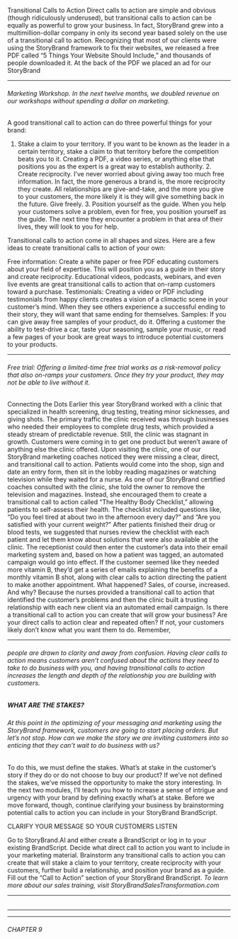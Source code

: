 Transitional Calls to Action
 Direct calls to action are simple and obvious (though ridiculously underused), but transitional calls to action can be equally as powerful to grow your business. In fact, StoryBrand grew into a multimillion-dollar company in only its second year based solely on the use of a transitional call to action. Recognizing that most of our clients were using the StoryBrand framework to fix their websites, we released a free PDF called “5 Things Your Website Should Include,” and thousands of people downloaded it. At the back of the PDF we placed an ad for our StoryBrand

-----

###### Marketing Workshop. In the next twelve months, we doubled revenue on our workshops without spending a dollar on marketing.
 A good transitional call to action can do three powerful things for your brand:

 1. Stake a claim to your territory. If you want to be known as the
 leader in a certain territory, stake a claim to that territory before the competition beats you to it. Creating a PDF, a video series, or anything else that positions you as the expert is a great way to establish authority. 2. Create reciprocity. I’ve never worried about giving away too much
 free information. In fact, the more generous a brand is, the more reciprocity they create. All relationships are give-and-take, and the more you give to your customers, the more likely it is they will give something back in the future. Give freely. 3. Position yourself as the guide. When you help your customers
 solve a problem, even for free, you position yourself as the guide. The next time they encounter a problem in that area of their lives, they will look to you for help.

 Transitional calls to action come in all shapes and sizes. Here are a few ideas to create transitional calls to action of your own:

 Free information: Create a white paper or free PDF educating customers about your field of expertise. This will position you as a guide in their story and create reciprocity. Educational videos, podcasts, webinars, and even live events are great transitional calls to action that on-ramp customers toward a purchase. Testimonials: Creating a video or PDF including testimonials from happy clients creates a vision of a climactic scene in your customer’s mind. When they see others experience a successful ending to their story, they will want that same ending for themselves. Samples: If you can give away free samples of your product, do it. Offering a customer the ability to test-drive a car, taste your seasoning, sample your music, or read a few pages of your book are great ways to introduce potential customers to your products.

-----

###### Free trial: Offering a limited-time free trial works as a risk-removal policy that also on-ramps your customers. Once they try your product, they may not be able to live without it.

 Connecting the Dots
 Earlier this year StoryBrand worked with a clinic that specialized in health screening, drug testing, treating minor sicknesses, and giving shots. The primary traffic the clinic received was through businesses who needed their employees to complete drug tests, which provided a steady stream of predictable revenue. Still, the clinic was stagnant in growth. Customers were coming in to get one product but weren’t aware of anything else the clinic offered.
 Upon visiting the clinic, one of our StoryBrand marketing coaches noticed they were missing a clear, direct, and transitional call to action.
 Patients would come into the shop, sign and date an entry form, then sit in the lobby reading magazines or watching television while they waited for a nurse. As one of our StoryBrand certified coaches consulted with the clinic, she told the owner to remove the television and magazines. Instead, she encouraged them to create a transitional call to action called “The Healthy Body Checklist,” allowing patients to self-assess their health. The checklist included questions like, “Do you feel tired at about two in the afternoon every day?” and “Are you satisfied with your current weight?” After patients finished their drug or blood tests, we suggested that nurses review the checklist with each patient and let them know about solutions that were also available at the clinic. The receptionist could then enter the customer’s data into their email marketing system and, based on how a patient was tagged, an automated campaign would go into effect. If the customer seemed like they needed more vitamin B, they’d get a series of emails explaining the benefits of a monthly vitamin B shot, along with clear calls to action directing the patient to make another appointment. What happened? Sales, of course, increased. And why? Because the nurses provided a transitional call to action that identified the customer’s problems and then the clinic built a trusting relationship with each new client via an automated email campaign.
 Is there a transitional call to action you can create that will grow your business? Are your direct calls to action clear and repeated often? If not, your customers likely don’t know what you want them to do. Remember,

-----

###### people are drawn to clarity and away from confusion. Having clear calls to action means customers aren’t confused about the actions they need to take to do business with you, and having transitional calls to action increases the length and depth of the relationship you are building with customers.

##### WHAT ARE THE STAKES?

###### At this point in the optimizing of your messaging and marketing using the StoryBrand framework, customers are going to start placing orders. But let’s not stop. How can we make the story we are inviting customers into so enticing that they can’t wait to do business with us?
 To do this, we must define the stakes. What’s at stake in the customer’s story if they do or do not choose to buy our product? If we’ve not defined the stakes, we’ve missed the opportunity to make the story interesting.
 In the next two modules, I’ll teach you how to increase a sense of intrigue and urgency with your brand by defining exactly what’s at stake.
 Before we move forward, though, continue clarifying your business by brainstorming potential calls to action you can include in your StoryBrand BrandScript.

 CLARIFY YOUR MESSAGE SO YOUR CUSTOMERS LISTEN

Go to StoryBrand.AI and either create a BrandScript or log in to your existing
BrandScript.
Decide what direct call to action you want to include in your marketing material.
Brainstorm any transitional calls to action you can create that will stake a claim
to your territory, create reciprocity with your customers, further build a
relationship, and position your brand as a guide.
Fill out the “Call to Action” section of your StoryBrand BrandScript.
_To_ _learn_ _more_ _about_ _our_ _sales_ _training,_ _visit_
_StoryBrandSalesTransformation.com_

-----

######

-----

-----

###### CHAPTER 9